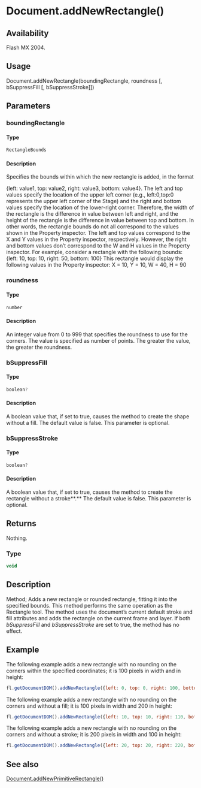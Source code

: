 # Document.addNewRectangle()

## Availability

Flash MX 2004.

## Usage

Document.addNewRectangle(boundingRectangle, roundness [, bSuppressFill [, bSuppressStroke]])

## Parameters

### **boundingRectangle**

#### Type

```typescript
RectangleBounds
```

#### Description

Specifies the bounds within which the new rectangle is added, in the format

{left: value1, top: value2, right: value3, bottom: value4}. The left and top values specify the location of the upper left corner (e.g., left:0,top:0 represents the upper left corner of the Stage) and the right and bottom values specify the location of the lower-right corner. Therefore, the width of the rectangle is the difference in value between left and right, and the height of the rectangle is the difference in value between top and bottom.
In other words, the rectangle bounds do not all correspond to the values shown in the Property inspector. The left and top values correspond to the X and Y values in the Property inspector, respectively. However, the right and bottom values don’t correspond to the W and H values in the Property inspector. For example, consider a rectangle with the following bounds:
{left: 10, top: 10, right: 50, bottom: 100}
This rectangle would display the following values in the Property inspector:
X = 10, Y = 10, W = 40, H = 90

### **roundness**

#### Type

```typescript
number
```

#### Description

An integer value from 0 to 999 that specifies the roundness to use for the corners. The value is specified as number of points. The greater the value, the greater the roundness.

### **bSuppressFill**

#### Type

```typescript
boolean?
```

#### Description

A boolean value that, if set to true, causes the method to create the shape without a fill. The default value is false. This parameter is optional.

### **bSuppressStroke**

#### Type

```typescript
boolean?
```

#### Description

A boolean value that, if set to true, causes the method to create the rectangle without a stroke**.** The default value is false. This parameter is optional.

## Returns

Nothing.

### Type

```typescript
void
```

## Description

Method; Adds a new rectangle or rounded rectangle, fitting it into the specified bounds. This method performs the same operation as the Rectangle tool. The method uses the document’s current default stroke and fill attributes and adds the rectangle on the current frame and layer. If both *bSuppressFill* and *bSuppressStroke* are set to true, the method has no effect.

## Example

The following example adds a new rectangle with no rounding on the corners within the specified coordinates; it is 100 pixels in width and in height:

```javascript
fl.getDocumentDOM().addNewRectangle({left: 0, top: 0, right: 100, bottom: 100}, 0);
```

The following example adds a new rectangle with no rounding on the corners and without a fill; it is 100 pixels in width and 200 in height:

```javascript
fl.getDocumentDOM().addNewRectangle({left: 10, top: 10, right: 110, bottom: 210}, 0, true);
```

The following example adds a new rectangle with no rounding on the corners and without a stroke; it is 200 pixels in width and 100 in height:

```javascript
fl.getDocumentDOM().addNewRectangle({left: 20, top: 20, right: 220, bottom: 120}, 0, false, true);
```

## See also

[Document.addNewPrimitiveRectangle()](../Document_object/Document8.md)
